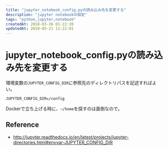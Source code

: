 ```yaml
---
title: "jupyter_notebook_config.pyの読み込み先を変更する"
description: "jupyter notebookの設定"
tags: "python,jupyter,notebook"
createdAt: 2018-03-26 01:22:30
updatedAt: 2019-05-21 11:22:01
---
```


# jupyter_notebook_config.pyの読み込み先を変更する

環境変数の`JUPYTER_CONFIG_DIR`に参照先のディレクトリパスを記述すればよい。

```
JUPYTER_CONFIG_DIR=/config
```

Dockerで立ち上げる時に、`~/home`を探すのは面倒なので。

## Reference

- http://jupyter.readthedocs.io/en/latest/projects/jupyter-directories.html#envvar-JUPYTER_CONFIG_DIR
